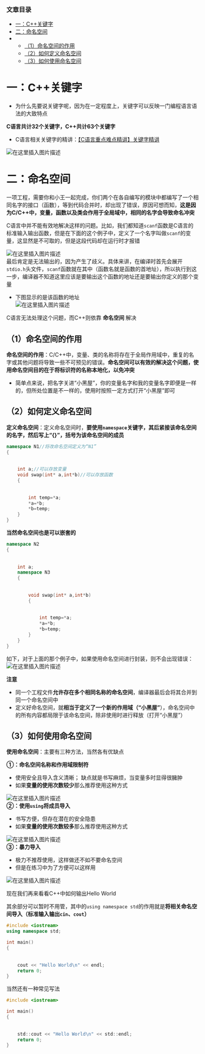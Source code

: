  

### 文章目录

- [一：C++关键字](#C_1)
- [二：命名空间](#_9)
- - [（1）命名空间的作用](#1_24)
  - [（2）如何定义命名空间](#2_29)
  - [（3）如何使用命名空间](#3_73)

# 一：C++关键字

- 为什么先要说关键字呢，因为在一定程度上，关键字可以反映一门编程语言语法的大致特点

**C语言共计32个关键字，C++共计63个关键字**

- C语言相关关键字的精讲：[【C语言重点难点精讲】关键字精讲](https://blog.csdn.net/qq_39183034/article/details/120700541)

![在这里插入图片描述](https://ziquyun.com/main/csdn/img?url=https%3A%2F%2Fimg-blog.csdnimg.cn%2F2021021720025147.png%3Fx-oss-process%3Dimage%2Fwatermark%2Ctype_ZmFuZ3poZW5naGVpdGk%2Cshadow_10%2Ctext_aHR0cHM6Ly9ibG9nLmNzZG4ubmV0L3FxXzM5MTgzMDM0%2Csize_16%2Ccolor_FFFFFF%2Ct_70&rfUrl=https%3A%2F%2Fzhangxing-tech.blog.csdn.net%2Farticle%2Fdetails%2F116427627)

# 二：命名空间

一项工程，需要你和小王一起完成，你们两个在各自编写的模块中都编写了一个相同名字的接口（函数），等到代码合并时，却出现了错误，原因可想而知，**这是因为C/C++中，变量，函数以及类会作用于全局域中，相同的名字会导致命名冲突**

C语言中并不能有效地解决这样的问题。比如，我们都知道`scanf`函数是C语言的标准输入输出函数，但是在下面的这个例子中，定义了一个名字叫做`scanf`的变量，这显然是不可取的，但是这段代码却在运行时才报错

![在这里插入图片描述](https://ziquyun.com/main/csdn/img?url=https%3A%2F%2Fimg-blog.csdnimg.cn%2F20210217201521981.png%3Fx-oss-process%3Dimage%2Fwatermark%2Ctype_ZmFuZ3poZW5naGVpdGk%2Cshadow_10%2Ctext_aHR0cHM6Ly9ibG9nLmNzZG4ubmV0L3FxXzM5MTgzMDM0%2Csize_16%2Ccolor_FFFFFF%2Ct_70&rfUrl=https%3A%2F%2Fzhangxing-tech.blog.csdn.net%2Farticle%2Fdetails%2F116427627)  
最后肯定是无法输出的，因为产生了歧义。具体来讲，在编译时首先会展开`stdio.h`头文件，`scanf`函数就在其中（函数名就是函数的首地址），所以执行到这一步，编译器不知道这里应该是要输出这个函数的地址还是要输出你定义的那个变量

- 下图显示的是该函数的地址  
  ![在这里插入图片描述](https://ziquyun.com/main/csdn/img?url=https%3A%2F%2Fimg-blog.csdnimg.cn%2F202102172019462.png%3Fx-oss-process%3Dimage%2Fwatermark%2Ctype_ZmFuZ3poZW5naGVpdGk%2Cshadow_10%2Ctext_aHR0cHM6Ly9ibG9nLmNzZG4ubmV0L3FxXzM5MTgzMDM0%2Csize_16%2Ccolor_FFFFFF%2Ct_70&rfUrl=https%3A%2F%2Fzhangxing-tech.blog.csdn.net%2Farticle%2Fdetails%2F116427627)

C语言无法处理这个问题，而C++则依靠 **命名空间** 解决

## （1）命名空间的作用

**命名空间的作用**：C/C++中，变量、类的名称将存在于全局作用域中，重复的名字或其他问题将导致一些不可预见的错误。**命名空间可以有效的解决这个问题，使用命名空间目的在于将标识符的名称本地化，以免冲突**

- 简单点来说，把名字关进“小黑屋”，你的变量名字和我的变量名字即便是一样的，但所处位置是不一样的，使用时按照一定方式打开“小黑屋”即可

## （2）如何定义命名空间

**定义命名空间**：定义命名空间时，**要使用`namespace`关键字，其后紧接该命名空间的名字，然后写上“\{\}”，括号为该命名空间的成员**

```cpp
namespace N1//将改命名空间定义为“N1”
{
            
            
	int a;//可以存放变量
	void swap(int* a,int*b)//可以存放函数
	{
            
            
		int temp=*a;
		*a=*b;
		*b=temp;
	}
}
```

**当然命名空间也是可以嵌套的**

```cpp
namespace N2
{
            
            
	int a;
	namespace N3
	{
            
            
		void swap(int* a,int*b)
		{
            
            
			int temp=*a;
			*a=*b;
			*b=temp;
		}
	}
}
```

如下，对于上面的那个例子中，如果使用命名空间进行封装，则不会出现错误：  
![在这里插入图片描述](https://ziquyun.com/main/csdn/img?url=https%3A%2F%2Fimg-blog.csdnimg.cn%2F20210217203818473.png%3Fx-oss-process%3Dimage%2Fwatermark%2Ctype_ZmFuZ3poZW5naGVpdGk%2Cshadow_10%2Ctext_aHR0cHM6Ly9ibG9nLmNzZG4ubmV0L3FxXzM5MTgzMDM0%2Csize_16%2Ccolor_FFFFFF%2Ct_70&rfUrl=https%3A%2F%2Fzhangxing-tech.blog.csdn.net%2Farticle%2Fdetails%2F116427627)

**注意**

- 同一个工程文件**允许存在多个相同名称的命名空间**，编译器最后会将其合并到同一个命名空间中
- 定义好命名空间，就**相当于定义了一个新的作用域（“小黑屋”**），命名空间中的所有内容都局限于该命名空间，除非使用时进行释放（打开“小黑屋”）

## （3）如何使用命名空间

**使用命名空间**：主要有三种方法，当然各有优缺点

**①：命名空间名称和作用域限制符**

- 使用安全且导入含义清晰； 缺点就是书写麻烦，当变量多时显得很臃肿
- 如果**变量的使用次数较少**那么推荐使用这种方式

![在这里插入图片描述](https://ziquyun.com/main/csdn/img?url=https%3A%2F%2Fimg-blog.csdnimg.cn%2F20210217210434349.png%3Fx-oss-process%3Dimage%2Fwatermark%2Ctype_ZmFuZ3poZW5naGVpdGk%2Cshadow_10%2Ctext_aHR0cHM6Ly9ibG9nLmNzZG4ubmV0L3FxXzM5MTgzMDM0%2Csize_16%2Ccolor_FFFFFF%2Ct_70&rfUrl=https%3A%2F%2Fzhangxing-tech.blog.csdn.net%2Farticle%2Fdetails%2F116427627)  
**②：使用`using`将成员导入**

- 书写方便，但存在潜在的安全隐患
- 如果**变量的使用次数较多**那么推荐使用这种方式

![在这里插入图片描述](https://ziquyun.com/main/csdn/img?url=https%3A%2F%2Fimg-blog.csdnimg.cn%2F20210217210816956.png%3Fx-oss-process%3Dimage%2Fwatermark%2Ctype_ZmFuZ3poZW5naGVpdGk%2Cshadow_10%2Ctext_aHR0cHM6Ly9ibG9nLmNzZG4ubmV0L3FxXzM5MTgzMDM0%2Csize_16%2Ccolor_FFFFFF%2Ct_70&rfUrl=https%3A%2F%2Fzhangxing-tech.blog.csdn.net%2Farticle%2Fdetails%2F116427627)  
**③：暴力导入**

- 极力不推荐使用，这样做还不如不要命名空间
- 但是在练习中为了方便可以这样用

![在这里插入图片描述](https://ziquyun.com/main/csdn/img?url=https%3A%2F%2Fimg-blog.csdnimg.cn%2F20210217211042827.png%3Fx-oss-process%3Dimage%2Fwatermark%2Ctype_ZmFuZ3poZW5naGVpdGk%2Cshadow_10%2Ctext_aHR0cHM6Ly9ibG9nLmNzZG4ubmV0L3FxXzM5MTgzMDM0%2Csize_16%2Ccolor_FFFFFF%2Ct_70&rfUrl=https%3A%2F%2Fzhangxing-tech.blog.csdn.net%2Farticle%2Fdetails%2F116427627)

现在我们再来看看C++中如何输出Hello World

其余部分可以暂时不用管，其中的`using namespace std`的作用就是**将相关命名空间导入（标准输入输出`cin`、`cout`）**

```cpp
#include <iostream>
using namespace std;

int main()
{
            
            
	cout << "Hello World\n" << endl;
	return 0;
}
```

当然还有一种常见写法

```c
#include <iostream>

int main()
{
            
            
	std::cout << "Hello World\n" << std::endl;
	return 0;
}
```